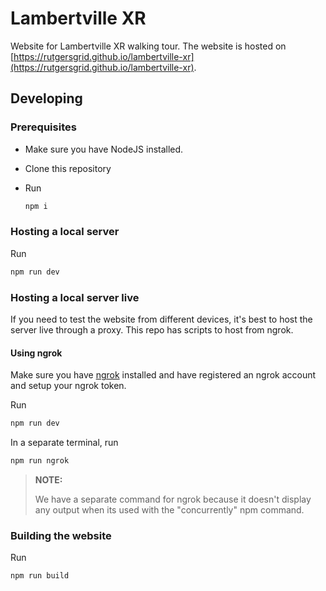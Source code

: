 # Lambertville XR

Website for Lambertville XR walking tour. The website is hosted on [https://rutgersgrid.github.io/lambertville-xr](https://rutgersgrid.github.io/lambertville-xr).

## Developing

### Prerequisites

- Make sure you have NodeJS installed.
- Clone this repository
- Run

  ```bash
  npm i
  ```

### Hosting a local server

Run

```bash
npm run dev
```

### Hosting a local server live

If you need to test the website from different devices, it's best to host the server live through a proxy. This repo has scripts to host from ngrok.

#### Using ngrok

Make sure you have [ngrok](https://ngrok.com/product) installed and have registered an ngrok account and setup your ngrok token.

Run

```bash
npm run dev
```

In a separate terminal, run

```bash
npm run ngrok
```

> **NOTE:**
>
> We have a separate command for ngrok because it doesn't display any output when its
> used with the "concurrently" npm command.

### Building the website

Run

```bash
npm run build
```
